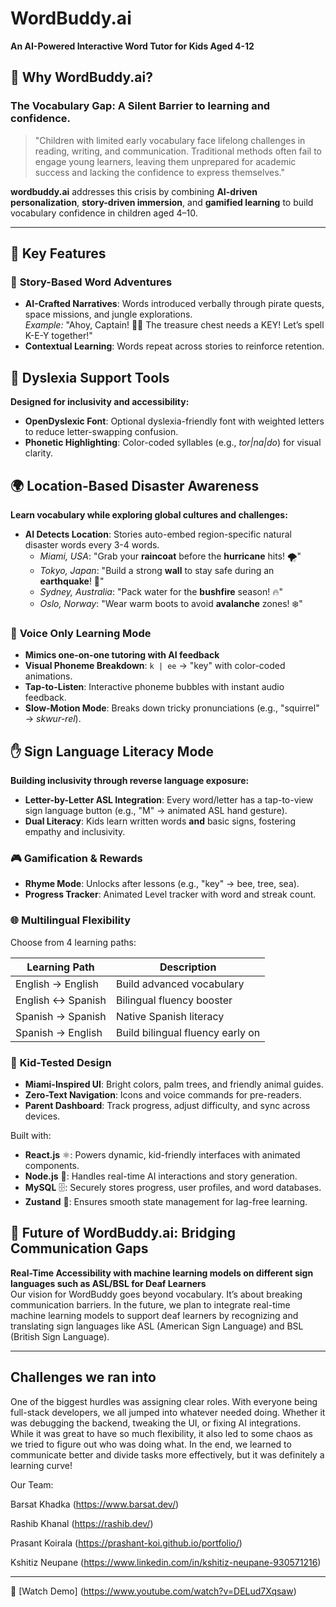 # WordBuddy.ai   
**An AI-Powered Interactive Word Tutor for Kids Aged 4-12**  


## 🌟 Why WordBuddy.ai?  
### The Vocabulary Gap: A Silent Barrier to learning and confidence.  

> "Children with limited early vocabulary face lifelong challenges in reading, writing, and communication. Traditional methods often fail to engage young learners, leaving them unprepared for academic success and lacking the confidence to express themselves."

**wordbuddy.ai** addresses this crisis by combining **AI-driven personalization**, **story-driven immersion**, and **gamified learning** to build vocabulary confidence in children aged 4–10.  

---

## 🚀 Key Features  

### 📖 **Story-Based Word Adventures**  
- **AI-Crafted Narratives**: Words introduced verbally through pirate quests, space missions, and jungle explorations.  
  *Example:* "Ahoy, Captain! 🏴‍☠️ The treasure chest needs a KEY! Let’s spell K-E-Y together!"  
- **Contextual Learning**: Words repeat across stories to reinforce retention.

## 🧩 **Dyslexia Support Tools**  
**Designed for inclusivity and accessibility:**  
- **OpenDyslexic Font**: Optional dyslexia-friendly font with weighted letters to reduce letter-swapping confusion.  
- **Phonetic Highlighting**: Color-coded syllables (e.g., *tor|na|do*) for visual clarity.

## 🌍 **Location-Based Disaster Awareness**  
**Learn vocabulary while exploring global cultures and challenges:**  
- **AI Detects Location**: Stories auto-embed region-specific natural disaster words every 3-4 words.  
  - *Miami, USA*: "Grab your **raincoat** before the **hurricane** hits! 🌪️"  
  - *Tokyo, Japan*: "Build a strong **wall** to stay safe during an **earthquake**! 🌋"  
  - *Sydney, Australia*: "Pack water for the **bushfire** season! 🔥"  
  - *Oslo, Norway*: "Wear warm boots to avoid **avalanche** zones! ❄️"

### 🎯 **Voice Only Learning Mode**  
- **Mimics one-on-one tutoring with AI feedback**
- **Visual Phoneme Breakdown**: `k | ee` → "key" with color-coded animations.  
- **Tap-to-Listen**: Interactive phoneme bubbles with instant audio feedback.  
- **Slow-Motion Mode**: Breaks down tricky pronunciations (e.g., "squirrel" → *skwur-rel*).

## ✋ **Sign Language Literacy Mode**  
**Building inclusivity through reverse language exposure:**  
- **Letter-by-Letter ASL Integration**: Every word/letter has a tap-to-view sign language button (e.g., "M" → animated ASL hand gesture).  
- **Dual Literacy**: Kids learn written words **and** basic signs, fostering empathy and inclusivity.

### 🎮 **Gamification & Rewards**  
- **Rhyme Mode**: Unlocks after lessons (e.g., "key" → bee, tree, sea).  
- **Progress Tracker**: Animated Level tracker with word and streak count.

### 🌐 **Multilingual Flexibility**  
Choose from 4 learning paths:  

| Learning Path        | Description                          |
|----------------------|--------------------------------------|
| English → English    | Build advanced vocabulary            |
| English ↔ Spanish    | Bilingual fluency booster            |
| Spanish → Spanish    | Native Spanish literacy              |
| Spanish → English    | Build bilingual fluency early on     |


 
### 🎨 **Kid-Tested Design**  
- **Miami-Inspired UI**: Bright colors, palm trees, and friendly animal guides.  
- **Zero-Text Navigation**: Icons and voice commands for pre-readers.  
- **Parent Dashboard**: Track progress, adjust difficulty, and sync across devices.

Built with:
- **React.js** ⚛️: Powers dynamic, kid-friendly interfaces with animated components.  
- **Node.js** 📡: Handles real-time AI interactions and story generation.  
- **MySQL** 🗄️: Securely stores progress, user profiles, and word databases.  
- **Zustand** 🚀: Ensures smooth state management for lag-free learning.

## 🚀 **Future of WordBuddy.ai: Bridging Communication Gaps**  
**Real-Time Accessibility with machine learning models on different sign languages such as ASL/BSL for Deaf Learners**  
Our vision for WordBuddy goes beyond vocabulary. It’s about breaking communication barriers. In the future, we plan to integrate real-time machine learning models to support deaf learners by recognizing and translating sign languages like ASL (American Sign Language) and BSL (British Sign Language). 

---

## Challenges we ran into 
One of the biggest hurdles was assigning clear roles. With everyone being full-stack developers, we all jumped into whatever needed doing. Whether it was debugging the backend, tweaking the UI, or fixing AI integrations. While it was great to have so much flexibility, it also led to some chaos as we tried to figure out who was doing what. In the end, we learned to communicate better and divide tasks more effectively, but it was definitely a learning curve!





Our Team:

Barsat Khadka (https://www.barsat.dev/)

Rashib Khanal (https://rashib.dev/)

Prasant Koirala (https://prashant-koi.github.io/portfolio/)

Kshitiz Neupane (https://www.linkedin.com/in/kshitiz-neupane-930571216)


---

 🎥 [Watch Demo]  (https://www.youtube.com/watch?v=DELud7Xqsaw)

